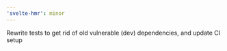 ```yaml
---
'svelte-hmr': minor
---
```


Rewrite tests to get rid of old vulnerable (dev) dependencies, and update CI setup
